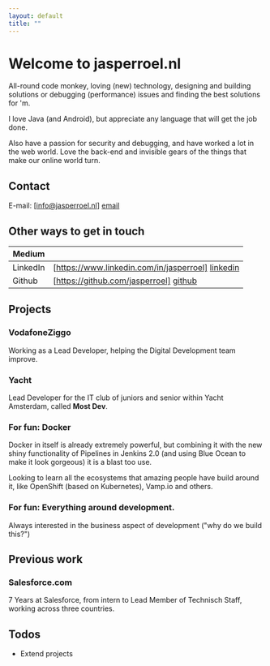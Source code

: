 ```yaml
---
layout: default
title: ""
---
```


# Welcome to jasperroel.nl

All-round code monkey, loving (new) technology, designing and building solutions or debugging (performance) issues and finding the best solutions for 'm.

I love Java (and Android), but appreciate any language that will get the job done.

Also have a passion for security and debugging, and have worked a lot in the web world. Love the back-end and invisible gears of the things that make our online world turn.

## Contact
E-mail: [info@jasperroel.nl] [email]

## Other ways to get in touch

| Medium   |                                                     |
| ------   | --------------------------------------------------- |
| LinkedIn | [https://www.linkedin.com/in/jasperroel] [linkedin] |
| Github   | [https://github.com/jasperroel] [github]            |

## Projects

### VodafoneZiggo
Working as a Lead Developer, helping the Digital Development team improve.


### Yacht
Lead Developer for the IT club of juniors and senior within Yacht Amsterdam, called **Most Dev**.

### For fun: Docker
Docker in itself is already extremely powerful, but combining it with the new shiny functionality of Pipelines in Jenkins 2.0 (and using Blue Ocean to make it look gorgeous) it is a blast too use.

Looking to learn all the ecosystems that amazing people have build around it, like OpenShift (based on Kubernetes), Vamp.io and others.

### For fun: Everything around development.
Always interested in the business aspect of development ("why do we build this?")

## Previous work

### Salesforce.com
7 Years at Salesforce, from intern to Lead Member of Technisch Staff, working across three countries.

## Todos

 - Extend projects


   [linkedin]: <https://www.linkedin.com/in/jasperroel>
   [github]: <https://github.com/jasperroel>
   [email]: <mailto:info@jasperroel.nl>

